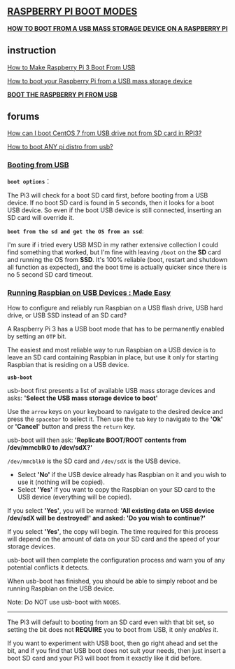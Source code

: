## [RASPBERRY PI BOOT MODES](https://www.raspberrypi.org/documentation/hardware/raspberrypi/bootmodes/)

[**HOW TO BOOT FROM A USB MASS STORAGE DEVICE ON A RASPBERRY PI**](https://www.raspberrypi.org/documentation/hardware/raspberrypi/bootmodes/msd.md)

## instruction

[How to Make Raspberry Pi 3 Boot From USB](https://www.makeuseof.com/tag/make-raspberry-pi-3-boot-usb/)  

[How to boot your Raspberry Pi from a USB mass storage device](https://thepi.io/how-to-boot-your-raspberry-pi-from-a-usb-mass-storage-device/)  

[**BOOT THE RASPBERRY PI FROM USB**](https://www.instructables.com/id/Boot-the-Raspberry-Pi-from-USB/)  

## forums

[How can I boot CentOS 7 from USB drive not from SD card in RPI3?](https://raspberrypi.stackexchange.com/questions/78394/how-can-i-boot-centos-7-from-usb-drive-not-from-sd-card-in-rpi3)

[How to boot ANY pi distro from usb?](https://www.raspberrypi.org/forums/viewtopic.php?f=29&t=189147)

### [Booting from USB](https://www.raspberrypi.org/forums/viewtopic.php?f=91&t=198258&sid=4cf685017c1dde9bdeb136cb89fa1882)  

**`boot options`**：

The Pi3 will check for a boot SD card first, before booting from a USB device. If no boot SD card is found in 5 seconds, then it looks for a boot USB device. So even if the boot USB device is still connected, inserting an SD card will override it.

**`boot from the sd and get the OS from an ssd`**:

I'm sure if i tried every USB MSD in my rather extensive collection I could find something that worked, but I'm fine with leaving `/boot` on the **SD** card and running the OS from **SSD**. It's 100% reliable (boot, restart and shutdown all function as expected), and the boot time is actually quicker since there is no 5 second SD card timeout.

### [Running Raspbian on USB Devices : Made Easy](https://www.raspberrypi.org/forums/viewtopic.php?f=29&t=196778)

How to configure and reliably run Raspbian on a USB flash drive, USB hard drive, or USB SSD instead of an SD card?

A Raspberry Pi 3 has a USB boot mode that has to be permanently enabled by setting an `OTP` bit.

The easiest and most reliable way to run Raspbian on a USB device is to leave an SD card containing Raspbian in place, but use it only for starting Raspbian that is residing on a USB device.

**`usb-boot`**

usb-boot first presents a list of available USB mass storage devices and asks: **'Select the USB mass storage device to boot'**

Use the `arrow` keys on your keyboard to navigate to the desired device and press the `spacebar` to select it. Then use the `tab` key to navigate to the **'Ok'** or **'Cancel'** button and press the `return` key.

usb-boot will then ask: **'Replicate BOOT/ROOT contents from /dev/mmcblk0 to /dev/sdX?'**

`/dev/mmcblk0` is the SD card and `/dev/sdX` is the USB device.

- Select **'No'** if the USB device already has Raspbian on it and you wish to use it (nothing will be copied).  
- Select **'Yes'** if you want to copy the Raspbian on your SD card to the USB device (everything will be copied).  

If you select **'Yes'**, you will be warned: **'All existing data on USB device /dev/sdX will be destroyed!' and asked: 'Do you wish to continue?'**

If you select **'Yes'**, the copy will begin. The time required for this process will depend on the amount of data on your SD card and the speed of your storage devices.

usb-boot will then complete the configuration process and warn you of any potential conflicts it detects.

When usb-boot has finished, you should be able to simply reboot and be running Raspbian on the USB device.

Note: Do NOT use usb-boot with `NOOBS`.

---

The Pi3 will default to booting from an SD card even with that bit set, so setting the bit does not **REQUIRE** you to boot from USB, it only *enables* it.

If you want to experiment with USB boot, then go right ahead and set the bit, and if you find that USB boot does not suit your needs, then just insert a boot SD card and your Pi3 will boot from it exactly like it did before.
